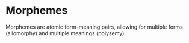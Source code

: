 # Morphemes
Morphemes are atomic form-meaning pairs, allowing for multiple forms (allomorphy) and multiple meanings (polysemy).